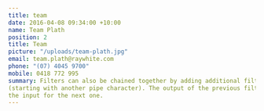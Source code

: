 ```yaml
---
title: team
date: 2016-04-08 09:34:00 +10:00
name: Team Plath
position: 2
title: Team
picture: "/uploads/team-plath.jpg"
email: team.plath@raywhite.com
phone: "(07) 4045 9700"
mobile: 0418 772 995
summary: Filters can also be chained together by adding additional filter statements
(starting with another pipe character). The output of the previous filter will be
the input for the next one.
---
```

